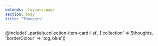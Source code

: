 ```yaml
---
extends: _layouts.page
section: body
title: "Thoughts"
---
```


@include('_partials.collection-item-card-list', ['collection' => $thoughts, 'borderColour' => 'tcg_blue'])
